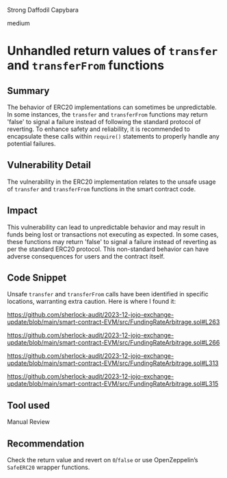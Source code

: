 Strong Daffodil Capybara

medium

# Unhandled return values of `transfer` and `transferFrom` functions

## Summary
The behavior of ERC20 implementations can sometimes be unpredictable. In some instances, the `transfer` and `transferFrom` functions may return 'false' to signal a failure instead of following the standard protocol of reverting. To enhance safety and reliability, it is recommended to encapsulate these calls within `require()` statements to properly handle any potential failures. 

## Vulnerability Detail
The vulnerability in the ERC20 implementation relates to the unsafe usage of `transfer` and `transferFrom` functions in the smart contract code.

## Impact
This vulnerability can lead to unpredictable behavior and may result in funds being lost or transactions not executing as expected. In some cases, these functions may return 'false' to signal a failure instead of reverting as per the standard ERC20 protocol. This non-standard behavior can have adverse consequences for users and the contract itself.

## Code Snippet

Unsafe `transfer` and `transferFrom` calls have been identified in specific locations, warranting extra caution. Here is where I found it:


https://github.com/sherlock-audit/2023-12-jojo-exchange-update/blob/main/smart-contract-EVM/src/FundingRateArbitrage.sol#L263


https://github.com/sherlock-audit/2023-12-jojo-exchange-update/blob/main/smart-contract-EVM/src/FundingRateArbitrage.sol#L266


https://github.com/sherlock-audit/2023-12-jojo-exchange-update/blob/main/smart-contract-EVM/src/FundingRateArbitrage.sol#L313


https://github.com/sherlock-audit/2023-12-jojo-exchange-update/blob/main/smart-contract-EVM/src/FundingRateArbitrage.sol#L315

## Tool used

Manual Review

## Recommendation
Check the return value and revert on `0`/`false` or use OpenZeppelin’s `SafeERC20` wrapper functions.